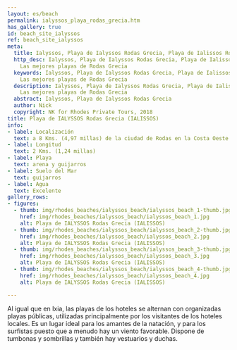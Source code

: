 ```yaml
---
layout: es/beach
permalink: ialyssos_playa_rodas_grecia.htm
has_gallery: true
id: beach_site_ialyssos
ref: beach_site_ialyssos
meta:
  title: Ialyssos, Playa de Ialyssos Rodas Grecia, Playa de Ialissos Rodas Grecia
  http_desc: Ialyssos, Playa de Ialyssos Rodas Grecia, Playa de Ialissos Rodas Grecia,
    Las mejores playas de Rodas Grecia
  keywords: Ialyssos, Playa de Ialyssos Rodas Grecia, Playa de Ialissos Rodas Grecia,
    Las mejores playas de Rodas Grecia
  description: Ialyssos, Playa de Ialyssos Rodas Grecia, Playa de Ialissos Rodas Grecia,
    Las mejores playas de Rodas Grecia
  abstract: Ialyssos, Playa de Ialyssos Rodas Grecia
  author: Nick
  copyright: NK for Rhodes Private Tours, 2018
title: Playa de IALYSSOS Rodas Grecia (IALISSOS)
info:
- label: Localización
  text: a 8 Kms. (4,97 millas) de la ciudad de Rodas en la Costa Oeste
- label: Longitud
  text: 2 Kms. (1,24 millas)
- label: Playa
  text: arena y guijarros
- label: Suelo del Mar
  text: guijarros
- label: Agua
  text: Excelente
gallery_rows:
- figures:
  - thumb: img/rhodes_beaches/ialyssos_beach/ialyssos_beach_1-thumb.jpg
    href: img/rhodes_beaches/ialyssos_beach/ialyssos_beach_1.jpg
    alt: Playa de IALYSSOS Rodas Grecia (IALISSOS)
  - thumb: img/rhodes_beaches/ialyssos_beach/ialyssos_beach_2-thumb.jpg
    href: img/rhodes_beaches/ialyssos_beach/ialyssos_beach_2.jpg
    alt: Playa de IALYSSOS Rodas Grecia (IALISSOS)
  - thumb: img/rhodes_beaches/ialyssos_beach/ialyssos_beach_3-thumb.jpg
    href: img/rhodes_beaches/ialyssos_beach/ialyssos_beach_3.jpg
    alt: Playa de IALYSSOS Rodas Grecia (IALISSOS)
  - thumb: img/rhodes_beaches/ialyssos_beach/ialyssos_beach_4-thumb.jpg
    href: img/rhodes_beaches/ialyssos_beach/ialyssos_beach_4.jpg
    alt: Playa de IALYSSOS Rodas Grecia (IALISSOS)

---
```

Al igual que en Ixia, las playas de los hoteles se alternan con organizadas playas públicas, utilizadas principalmente por los visitantes de los hoteles locales. Es un lugar ideal para los amantes de la natación, y para los surfistas puesto que a menudo hay un viento favorable. Dispone de tumbonas y sombrillas y también hay vestuarios y duchas.